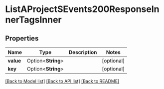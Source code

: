# ListAProjectSEvents200ResponseInnerTagsInner

## Properties

Name | Type | Description | Notes
------------ | ------------- | ------------- | -------------
**value** | Option<**String**> |  | [optional]
**key** | Option<**String**> |  | [optional]

[[Back to Model list]](../README.md#documentation-for-models) [[Back to API list]](../README.md#documentation-for-api-endpoints) [[Back to README]](../README.md)



